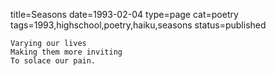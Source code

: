 title=Seasons
date=1993-02-04
type=page
cat=poetry
tags=1993,highschool,poetry,haiku,seasons
status=published
~~~~~~
Varying our lives
Making them more inviting
To solace our pain.
